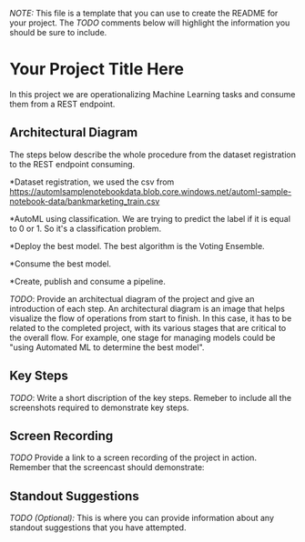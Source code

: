 *NOTE:* This file is a template that you can use to create the README for your project. The *TODO* comments below will highlight the information you should be sure to include.


# Your Project Title Here
In this project we are operationalizing Machine Learning tasks and consume them from a REST endpoint.

## Architectural Diagram
The steps below describe the whole procedure from the dataset registration to the REST endpoint consuming.

*Dataset registration, we used the csv from https://automlsamplenotebookdata.blob.core.windows.net/automl-sample-notebook-data/bankmarketing_train.csv

*AutoML using classification. We are trying to predict the label if it is equal to 0 or 1. So it's a classification problem.

*Deploy the best model. The best algorithm is the Voting Ensemble.

*Consume the best model.

*Create, publish and consume a pipeline.

*TODO*: Provide an architectual diagram of the project and give an introduction of each step. An architectural diagram is an image that helps visualize the flow of operations from start to finish. In this case, it has to be related to the completed project, with its various stages that are critical to the overall flow. For example, one stage for managing models could be "using Automated ML to determine the best model". 

## Key Steps
*TODO*: Write a short discription of the key steps. Remeber to include all the screenshots required to demonstrate key steps. 

## Screen Recording
*TODO* Provide a link to a screen recording of the project in action. Remember that the screencast should demonstrate:

## Standout Suggestions
*TODO (Optional):* This is where you can provide information about any standout suggestions that you have attempted.
